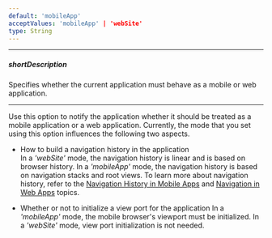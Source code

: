 ```yaml
---
default: 'mobileApp'
acceptValues: 'mobileApp' | 'webSite'
type: String
---
```

---
##### shortDescription
Specifies whether the current application must behave as a mobile or web application.

---
Use this option to notify the application whether it should be treated as a mobile application or a web application. Currently, the mode that you set using this option influences the following two aspects.

- How to build a navigation history in the application  
	In a *'webSite'* mode, the navigation history is linear and is based on browser history. In a *'mobileApp'* mode, the navigation history is based on navigation stacks and root views. To learn more about navigation history, refer to the [Navigation History in Mobile Apps](/concepts/40%20SPA%20Framework/3%20Navigation%20and%20Routing/5%20Navigation%20History%20in%20Mobile%20Apps.md '/Documentation/Guide/SPA_Framework/Navigation_and_Routing/#Navigation_History_in_Mobile_Apps') and [Navigation in Web Apps](/concepts/40%20SPA%20Framework/3%20Navigation%20and%20Routing/6%20Navigation%20in%20Web%20Apps.md '/Documentation/Guide/SPA_Framework/Navigation_and_Routing/#Navigation_in_Web_Apps') topics.
	
- Whether or not to initialize a view port for the application
	In a *'mobileApp'* mode, the mobile browser's viewport must be initialized. In a *'webSite'* mode, view port initialization is not needed.